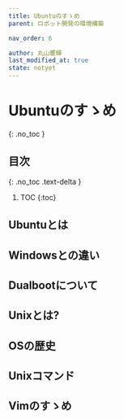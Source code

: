 ```yaml
---
title: Ubuntuのすゝめ
parent: ロボット開発の環境構築

nav_order: 6

author: 丸山響輝
last_modified_at: true
state: notyet
---
```


# **Ubuntuのすゝめ**
{: .no_toc }

## 目次
{: .no_toc .text-delta }

1. TOC
{:toc}

## Ubuntuとは
## Windowsとの違い
## Dualbootについて
## Unixとは?
## OSの歴史
## Unixコマンド
## Vimのすゝめ
